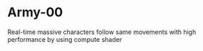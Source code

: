 # Army-00
Real-time massive characters follow same movements with high performance by using compute shader
